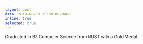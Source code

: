 ```yaml
---
layout: post
date: 2018-06-30 15:59:00-0400
inline: true
selected: true
---
```


Graduated in BS Computer Science from NUST with a Gold Medal.